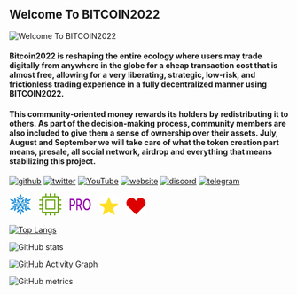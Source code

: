 ## Welcome To BITCOIN2022
![Welcome To BITCOIN2022](https://pbs.twimg.com/profile_banners/1543866796842827777/1657049875/1080x360)






#### Bitcoin2022 is reshaping the entire ecology where users may trade digitally from anywhere in the globe for a cheap transaction cost that is almost free, allowing for a very liberating, strategic, low-risk, and frictionless trading experience in a fully decentralized manner using BITCOIN2022.

#### This community-oriented money rewards its holders by redistributing it to others. As part of the decision-making process, community members are also included to give them a sense of ownership over their assets. July, August and September we will take care of what the token creation part means, presale, all social network, airdrop and everything that means stabilizing this project.





[<img src='https://cdn.jsdelivr.net/npm/simple-icons@3.0.1/icons/github.svg' alt='github' height='40'>](https://github.com/officebitcoin2022)  [<img src='https://cdn.jsdelivr.net/npm/simple-icons@3.0.1/icons/twitter.svg' alt='twitter' height='40'>](https://twitter.com/bitcoin2022_c)  [<img src='https://cdn.jsdelivr.net/npm/simple-icons@3.0.1/icons/youtube.svg' alt='YouTube' height='40'>](https://www.youtube.com/channel/https://www.youtube.com/channel/UCIaTMLpaN4N8QnfW6xVZhKw)  [<img src='https://cdn.jsdelivr.net/npm/simple-icons@3.0.1/icons/icloud.svg' alt='website' height='40'>](https://bitcoin2022.cash/)  [<img src='https://cdn.jsdelivr.net/npm/simple-icons@3.0.1/icons/discord.svg' alt='discord' height='40'>](https://discord.gg/jurh83xQ)  [<img src='https://cdn.jsdelivr.net/npm/simple-icons@3.0.1/icons/telegram.svg' alt='telegram' height='40'>](https://t.me/OfficialBitcoin2022)  




<a href='https://archiveprogram.github.com/'><img src='https://raw.githubusercontent.com/acervenky/animated-github-badges/master/assets/acbadge.gif' width='40' height='40'></a> <a href='https://docs.github.com/en/developers'><img src='https://raw.githubusercontent.com/acervenky/animated-github-badges/master/assets/devbadge.gif' width='40' height='40'></a> <a href='https://github.com/pricing'><img src='https://raw.githubusercontent.com/acervenky/animated-github-badges/master/assets/pro.gif' width='40' height='40'></a> <a href='https://stars.github.com/'><img src='https://raw.githubusercontent.com/acervenky/animated-github-badges/master/assets/starbadge.gif' width='35' height='35'></a> <a href='https://docs.github.com/en/github/supporting-the-open-source-community-with-github-sponsors'><img src='https://raw.githubusercontent.com/acervenky/animated-github-badges/master/assets/sponsorbadge.gif' width='35' height='35'></a> 

[![Top Langs](https://github-readme-stats.vercel.app/api/top-langs/?username=officebitcoin2022)](https://github.com/anuraghazra/github-readme-stats)

![GitHub stats](https://github-readme-stats.vercel.app/api?username=officebitcoin2022&show_icons=true&count_private=true)  

![GitHub Activity Graph](https://activity-graph.herokuapp.com/graph?username=officebitcoin2022)  

![GitHub metrics](https://metrics.lecoq.io/officebitcoin2022)  

